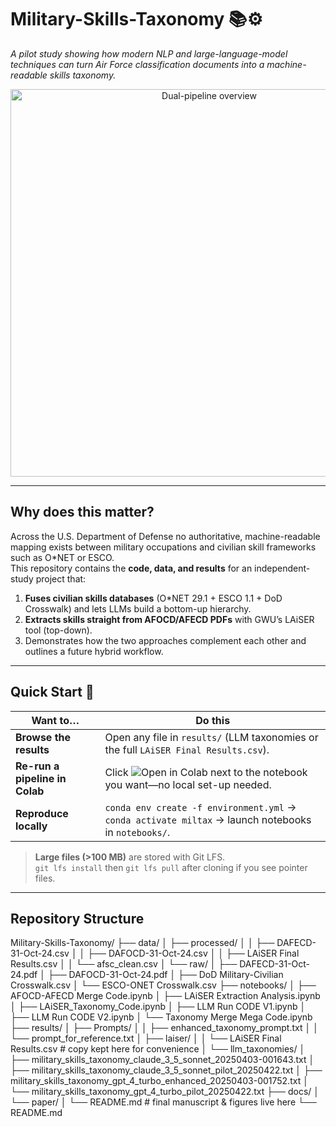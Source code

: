 # Military-Skills-Taxonomy 📚⚙️

_A pilot study showing how modern NLP and large-language-model techniques can turn Air Force classification documents into a machine-readable skills taxonomy._

<p align="center">
  <img src="docs/paper/figures/dual_pipeline_diagram.png" width="620" alt="Dual-pipeline overview"/>
</p>

---

## Why does this matter?

Across the U.S. Department of Defense no authoritative, machine-readable mapping exists between military occupations and civilian skill frameworks such as O*NET or ESCO.  
This repository contains the **code, data, and results** for an independent-study project that:

1. **Fuses civilian skills databases** (O*NET 29.1 + ESCO 1.1 + DoD Crosswalk) and lets LLMs build a bottom-up hierarchy.
2. **Extracts skills straight from AFOCD/AFECD PDFs** with GWU’s LAiSER tool (top-down).
3. Demonstrates how the two approaches complement each other and outlines a future hybrid workflow.

---

## Quick Start 🚀

| Want to… | Do this |
|----------|---------|
| **Browse the results** | Open any file in `results/` (LLM taxonomies or the full `LAiSER Final Results.csv`). |
| **Re-run a pipeline in Colab** | Click ![Open in Colab](https://colab.research.google.com/assets/colab-badge.svg) next to the notebook you want—no local set-up needed. |
| **Reproduce locally** | `conda env create -f environment.yml` → `conda activate miltax` → launch notebooks in `notebooks/`. |

> **Large files (>100 MB)** are stored with Git LFS.  
> `git lfs install` then `git lfs pull` after cloning if you see pointer files.

---

## Repository Structure
Military-Skills-Taxonomy/
├── data/
│   ├── processed/
│   │   ├── DAFECD-31-Oct-24.csv
│   │   ├── DAFOCD-31-Oct-24.csv
│   │   ├── LAiSER Final Results.csv
│   │   └── afsc_clean.csv
│   └── raw/
│       ├── DAFECD-31-Oct-24.pdf
│       ├── DAFOCD-31-Oct-24.pdf
│       ├── DoD Military-Civilian Crosswalk.csv
│       └── ESCO-ONET Crosswalk.csv
├── notebooks/
│   ├── AFOCD-AFECD Merge Code.ipynb
│   ├── LAiSER Extraction Analysis.ipynb
│   ├── LAiSER_Taxonomy_Code.ipynb
│   ├── LLM Run CODE V1.ipynb
│   ├── LLM Run CODE V2.ipynb
│   └── Taxonomy Merge Mega Code.ipynb
├── results/
│   ├── Prompts/
│   │   ├── enhanced_taxonomy_prompt.txt
│   │   └── prompt_for_reference.txt
│   ├── laiser/
│   │   └── LAiSER Final Results.csv          # copy kept here for convenience
│   └── llm_taxonomies/
│       ├── military_skills_taxonomy_claude_3_5_sonnet_20250403-001643.txt
│       ├── military_skills_taxonomy_claude_3_5_sonnet_pilot_20250422.txt
│       ├── military_skills_taxonomy_gpt_4_turbo_enhanced_20250403-001752.txt
│       └── military_skills_taxonomy_gpt_4_turbo_pilot_20250422.txt
├── docs/
│   └── paper/
│       └── README.md        # final manuscript & figures live here
└── README.md

